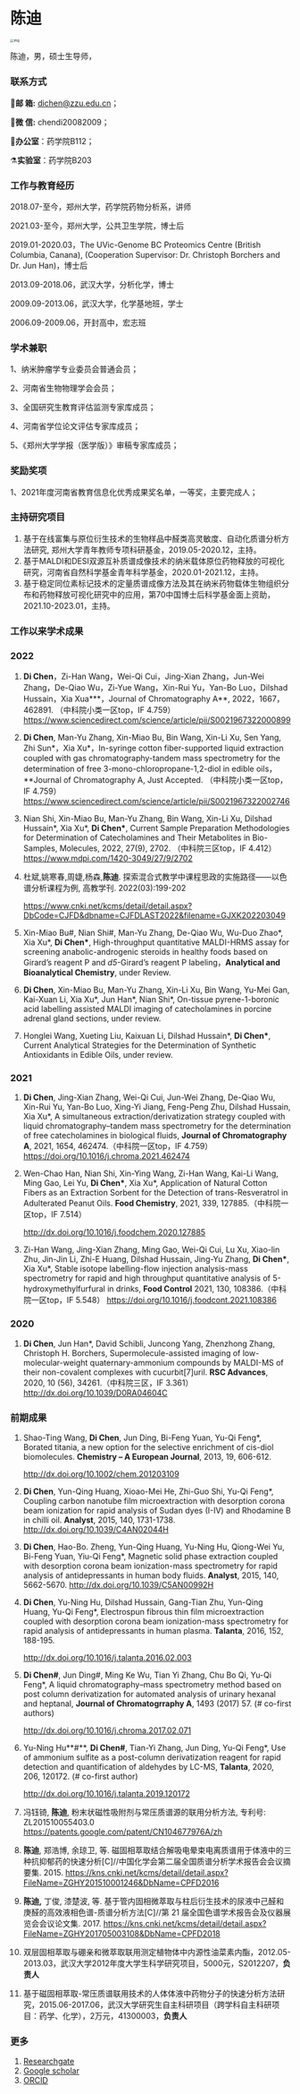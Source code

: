 # 陈迪

<img src="../image/chendi.jpg" alt="img" style="zoom:40%;" />

陈迪，男，硕士生导师，



### **联系方式**

📧**邮  箱:** dichen@zzu.edu.cn；

💬**微  信:** chendi20082009；

:door:**办公室**：药学院B112；

⚗**实验室**：药学院B203

### **工作与教育经历**

2018.07-至今，郑州大学，药学院药物分析系，讲师

2021.03-至今，郑州大学，公共卫生学院，博士后

2019.01-2020.03，The UVic-Genome BC Proteomics Centre (British Columbia, Canana), (Cooperation Supervisor: Dr. Christoph Borchers and Dr. Jun Han)，博士后

2013.09-2018.06，武汉大学，分析化学，博士

2009.09-2013.06，武汉大学，化学基地班，学士

2006.09-2009.06，开封高中，宏志班

### 学术兼职

1、纳米肿瘤学专业委员会普通会员；

2、河南省生物物理学会会员；

3、全国研究生教育评估监测专家库成员；

4、河南省学位论文评估专家库成员；

5、《郑州大学学报（医学版）》审稿专家库成员；

### 奖励奖项

1、2021年度河南省教育信息化优秀成果奖名单，一等奖，主要完成人；

### **主持研究项目**

1. 基于在线富集与原位衍生技术的生物样品中醛类高灵敏度、自动化质谱分析方法研究, 郑州大学青年教师专项科研基金，2019.05-2020.12，主持。
2. 基于MALDI和DESI双源互补质谱成像技术的纳米载体原位药物释放的可视化研究，河南省自然科学基金青年科学基金，2020.01-2021.12，主持。
3. 基于稳定同位素标记技术的定量质谱成像方法及其在纳米药物载体生物组织分布和药物释放可视化研究中的应用，第70中国博士后科学基金面上资助，2021.10-2023.01，主持。

### 工作以来学术成果

### 2022

1. **Di Chen**，Zi-Han Wang，Wei-Qi Cui，Jing-Xian Zhang，Jun-Wei Zhang，De-Qiao Wu，Zi-Yue Wang，Xin-Rui Yu，Yan-Bo Luo，Dilshad Hussain，Xia Xua***，Journal of Chromatography A**, 2022，1667，462891. （中科院小类一区top，IF 4.759）
   https://www.sciencedirect.com/science/article/pii/S0021967322000899
   
2. **Di Chen**, Man-Yu Zhang, Xin-Miao Bu, Bin Wang, Xin-Li Xu, Sen Yang, Zhi Sun\*，Xia Xu\*，In-syringe cotton fiber-supported liquid extraction coupled with gas chromatography-tandem mass spectrometry for the determination of free 3-mono-chloropropane-1,2-diol in edible oils，**Journal of Chromatography A, Just Accepted. （中科院小类一区top，IF 4.759）
   https://www.sciencedirect.com/science/article/pii/S0021967322002746
   
3. Nian Shi, Xin-Miao Bu, Man-Yu Zhang, Bin Wang, Xin-Li Xu, Dilshad Hussain\*, Xia Xu\*, **Di Chen\***, Current Sample Preparation Methodologies for Determination of Catecholamines and Their Metabolites in Bio-Samples, Molecules, 2022, 27(9), 2702. （中科院三区top，IF 4.412）
   https://www.mdpi.com/1420-3049/27/9/2702
   
4. 杜斌,姚寒春,周婕,杨森,**陈迪**. 探索混合式教学中课程思政的实施路径——以色谱分析课程为例, 高教学刊. 2022(03):199-202

   https://www.cnki.net/kcms/detail/detail.aspx?DbCode=CJFD&dbname=CJFDLAST2022&filename=GJXK202203049

5. Xin-Miao Bu#, Nian Shi#, Man-Yu Zhang, De-Qiao Wu, Wu-Duo Zhao\*,  Xia Xu\*, **Di Chen\***, High-throughput quantitative MALDI-HRMS assay for screening anabolic-androgenic steroids in healthy foods based on Girard’s reagent P and *d5*-Girard’s reagent P labeling，**Analytical and Bioanalytical Chemistry**, under Review.

6. **Di Chen**, Xin-Miao Bu, Man-Yu Zhang, Xin-Li Xu, Bin Wang, Yu-Mei Gan, Kai-Xuan Li, Xia Xu\*, Jun Han\*, Nian Shi\*, On-tissue pyrene-1-boronic acid labelling assisted MALDI imaging of catecholamines in porcine adrenal gland sections, under review.

7. Honglei Wang, Xueting Liu, Kaixuan Li, Dilshad Hussain\*, **Di Chen\***, Current Analytical Strategies for the Determination of Synthetic Antioxidants in Edible Oils,  under review.

### 2021

1. **Di Chen**, Jing-Xian Zhang, Wei-Qi Cui, Jun-Wei Zhang, De-Qiao Wu, Xin-Rui Yu, Yan-Bo Luo, Xing-Yi Jiang, Feng-Peng Zhu, Dilshad Hussain, Xia Xu*, A simultaneous extraction/derivatization strategy coupled with liquid chromatography–tandem mass spectrometry for the determination of free catecholamines in biological fluids, **Journal of Chromatography A**, 2021, 1654, 462474.（中科院一区top，IF 4.759）
   https://doi.org/10.1016/j.chroma.2021.462474

2. Wen-Chao Han, Nian Shi, Xin-Ying Wang, Zi-Han Wang, Kai-Li Wang, Ming Gao, Lei Yu, **Di Chen\***, Xia Xu*, Application of Natural Cotton Fibers as an Extraction Sorbent for the Detection of trans-Resveratrol in Adulterated Peanut Oils. **Food Chemistry**, 2021, 339, 127885.（中科院一区top，IF 7.514）

   http://dx.doi.org/10.1016/j.foodchem.2020.127885

3. Zi-Han Wang, Jing-Xian Zhang, Ming Gao, Wei-Qi Cui, Lu Xu, Xiao-lin Zhu, Jin-Jin Li, Zhi-E Huang, Dilshad Hussain, Jing-Yu Zhang, **Di Chen\***, Xia Xu*, Stable isotope labelling-flow injection analysis-mass spectrometry for rapid and high throughput quantitative analysis of 5-hydroxymethylfurfural in drinks, **Food Control** 2021, 130, 108386.（中科院一区top，IF 5.548）
   https://doi.org/10.1016/j.foodcont.2021.108386

### 2020

1. **Di Chen**, Jun Han*, David Schibli, Juncong Yang, Zhenzhong Zhang, Christoph H. Borchers, Supermolecule-assisted imaging of low-molecular-weight quaternary-ammonium compounds by MALDI-MS of their non-covalent complexes with cucurbit[7]uril. **RSC Advances**, 2020, 10 (56), 34261.（中科院三区，IF 3.361）
   http://dx.doi.org/10.1039/D0RA04604C


### **前期成果**

1. Shao-Ting Wang, **Di Chen**, Jun Ding, Bi-Feng Yuan, Yu-Qi Feng*, Borated titania, a new option for the selective enrichment of cis-diol biomolecules. **Chemistry – A European Journal**, 2013, 19, 606-612. 

   http://dx.doi.org/10.1002/chem.201203109

2. **Di Chen**, Yun-Qing Huang, Xioao-Mei He, Zhi-Guo Shi, Yu-Qi Feng*, Coupling carbon nanotube film microextraction with desorption corona beam ionization for rapid analysis of Sudan dyes (I-IV) and Rhodamine B in chilli oil. **Analyst**, 2015, 140, 1731-1738. 
   http://dx.doi.org/10.1039/C4AN02044H

3. **Di Chen**, Hao-Bo. Zheng, Yun-Qing Huang, Yu-Ning Hu, Qiong-Wei Yu, Bi-Feng Yuan, Yiu-Qi Feng*, Magnetic solid phase extraction coupled with desorption corona beam ionization-mass spectrometry for rapid analysis of antidepressants in human body fluids. **Analyst**, 2015, 140, 5662-5670. 
   http://dx.doi.org/10.1039/C5AN00992H

4. **Di Chen**, Yu-Ning Hu, Dilshad Hussain, Gang-Tian Zhu, Yun-Qing Huang, Yu-Qi Feng*, Electrospun fibrous thin film microextraction coupled with desorption corona beam ionization-mass spectrometry for rapid analysis of antidepressants in human plasma. **Talanta**, 2016, 152, 188-195. 

   http://dx.doi.org/10.1016/j.talanta.2016.02.003

5. **Di Chen#**, Jun Ding#, Ming Ke Wu, Tian Yi Zhang, Chu Bo Qi, Yu-Qi Feng*, A liquid chromatography–mass spectrometry method based on post column derivatization for automated analysis of urinary hexanal and heptanal, **Journal of Chromatogrraphy A**, 1493 (2017) 57. (# co-first authors)

   http://dx.doi.org/10.1016/j.chroma.2017.02.071

6. Yu-Ning Hu**#**, **Di Chen#**, Tian-Yi Zhang, Jun Ding, Yu-Qi Feng*, Use of ammonium sulfite as a post-column derivatization reagent for rapid detection and quantification of aldehydes by LC-MS, **Talanta**, 2020, 206, 120172. (# co-first author) 

   http://dx.doi.org/10.1016/j.talanta.2019.120172
   
7. 冯钰锜, **陈迪**, 粉末状磁性吸附剂与常压质谱源的联用分析方法, 专利号: ZL201510055403.0
   https://patents.google.com/patent/CN104677976A/zh

8. **陈迪**, 郑浩博, 余琼卫, 等. 磁固相萃取结合解吸电晕束电离质谱用于体液中的三种抗抑郁药的快速分析[C]//中国化学会第二届全国质谱分析学术报告会会议摘要集. 2015.
   https://kns.cnki.net/kcms/detail/detail.aspx?FileName=ZGHY201510001246&DbName=CPFD2016

9. **陈迪,** 丁俊, 漆楚波, 等. 基于管内固相微萃取与柱后衍生技术的尿液中己醛和庚醛的高效液相色谱-质谱分析方法[C]//第 21 届全国色谱学术报告会及仪器展览会会议论文集. 2017.
   https://kns.cnki.net/kcms/detail/detail.aspx?FileName=ZGHY201705003108&DbName=CPFD2018
   
10. 双层固相萃取与硼亲和微萃取联用测定植物体中内源性油菜素内酯，2012.05-2013.03，武汉大学2012年度大学生科学研究项目，5000元，S2012207，**负责人**

11. 基于磁固相萃取-常压质谱联用技术的人体体液中药物分子的快速分析方法研究，2015.06-2017.06，武汉大学研究生自主科研项目（跨学科自主科研项目：药学、化学），2万元，41300003，**负责人**

### **更多**

1. [Researchgate](https://www.researchgate.net/profile/Chen_Di2)
2. [Google scholar](https://scholar.google.com/citations?user=dp2a1jcAAAAJ&hl=zh-CN)
3. [ORCID](https://orcid.org/0000-0002-1303-8038)

